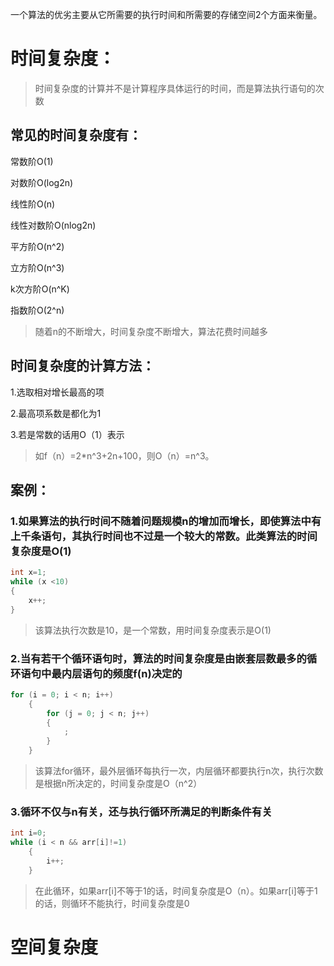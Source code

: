 一个算法的优劣主要从它所需要的执行时间和所需要的存储空间2个方面来衡量。



# 时间复杂度：

> 时间复杂度的计算并不是计算程序具体运行的时间，而是算法执行语句的次数

## 常见的时间复杂度有：

常数阶O(1)

对数阶O(log2n)

线性阶O(n)

线性对数阶O(nlog2n)

平方阶O(n^2)

立方阶O(n^3)

k次方阶O(n^K)

指数阶O(2^n)

> 随着n的不断增大，时间复杂度不断增大，算法花费时间越多

## 时间复杂度的计算方法：

1.选取相对增长最高的项

2.最高项系数是都化为1

3.若是常数的话用O（1）表示

> 如f（n）=2*n^3+2n+100，则O（n）=n^3。

## 案例：

### 1.如果算法的执行时间不随着问题规模n的增加而增长，即使算法中有上千条语句，其执行时间也不过是一个较大的常数。此类算法的时间复杂度是O(1)

```java
int x=1;
while (x <10)
{
    x++;
}
```

> 该算法执行次数是10，是一个常数，用时间复杂度表示是O(1)

### 2.当有若干个循环语句时，算法的时间复杂度是由嵌套层数最多的循环语句中最内层语句的频度f(n)决定的

```java
for (i = 0; i < n; i++)
    {
        for (j = 0; j < n; j++)
        {
            ;
        }
    }
```

> 该算法for循环，最外层循环每执行一次，内层循环都要执行n次，执行次数是根据n所决定的，时间复杂度是O（n^2）

### 3.循环不仅与n有关，还与执行循环所满足的判断条件有关

```java
int i=0;
while (i < n && arr[i]!=1)
    {
        i++;
    }
```

> 在此循环，如果arr[i]不等于1的话，时间复杂度是O（n）。如果arr[i]等于1的话，则循环不能执行，时间复杂度是0



# 空间复杂度

